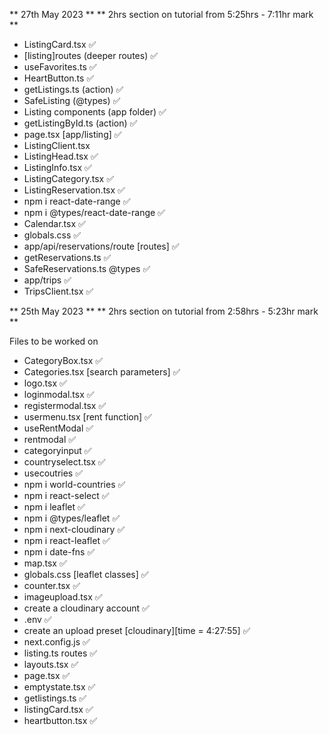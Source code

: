 ** 27th May 2023 **
** 2hrs section on tutorial from 5:25hrs - 7:11hr mark **
- ListingCard.tsx ✅
- [listing]routes (deeper routes) ✅
- useFavorites.ts ✅
- HeartButton.ts ✅
- getListings.ts (action) ✅
- SafeListing (@types) ✅
- Listing components (app folder) ✅
- getListingById.ts (action) ✅
- page.tsx [app/listing] ✅
- ListingClient.tsx
- ListingHead.tsx ✅
- ListingInfo.tsx ✅
- ListingCategory.tsx ✅
- ListingReservation.tsx ✅
- npm i react-date-range ✅
- npm i @types/react-date-range ✅
- Calendar.tsx ✅
- globals.css ✅
- app/api/reservations/route [routes] ✅
- getReservations.ts ✅
- SafeReservations.ts @types ✅
- app/trips ✅
- TripsClient.tsx ✅

** 25th May 2023 **
** 2hrs section on tutorial from 2:58hrs - 5:23hr mark **

Files to be worked on
- CategoryBox.tsx ✅
- Categories.tsx [search parameters] ✅
- logo.tsx ✅
- loginmodal.tsx ✅
- registermodal.tsx ✅
- usermenu.tsx [rent function] ✅
- useRentModal ✅
- rentmodal ✅
- categoryinput ✅
- countryselect.tsx ✅
- usecoutries ✅
- npm i world-countries ✅ 
- npm i react-select ✅
- npm i leaflet ✅
- npm i @types/leaflet  ✅
- npm i next-cloudinary ✅
- npm i react-leaflet ✅
- npm i date-fns ✅
- map.tsx ✅
- globals.css [leaflet classes] ✅
- counter.tsx ✅
- imageupload.tsx ✅
- create a cloudinary account ✅
- .env ✅
- create an upload preset [cloudinary][time = 4:27:55] ✅
- next.config.js ✅
- listing.ts routes ✅
- layouts.tsx ✅
- page.tsx ✅
- emptystate.tsx ✅
- getlistings.ts ✅
- listingCard.tsx ✅
- heartbutton.tsx ✅
